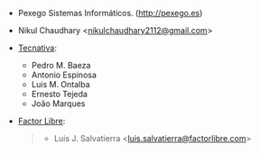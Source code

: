 - Pexego Sistemas Informáticos. (<http://pexego.es>)

- Nikul Chaudhary \<<nikulchaudhary2112@gmail.com>\>

- [Tecnativa](https://www.tecnativa.com):

  - Pedro M. Baeza
  - Antonio Espinosa
  - Luis M. Ontalba
  - Ernesto Tejeda
  - João Marques

- [Factor Libre](https://factorlibre.com):

  > - Luis J. Salvatierra \<<luis.salvatierra@factorlibre.com>\>
